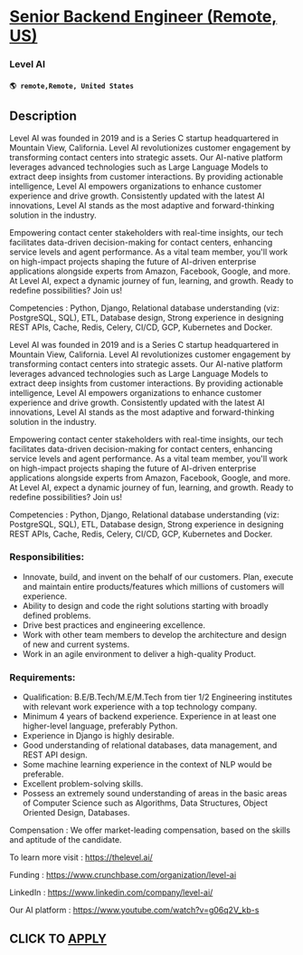 # [Senior Backend Engineer (Remote, US)](https://www.remotewlb.com/apply/senior-backend-engineer-remote-us-125350)  
### Level AI  
#### `🌎 remote,Remote, United States`  

## Description

Level AI was founded in 2019 and is a Series C startup headquartered in Mountain View, California. Level AI revolutionizes customer engagement by transforming contact centers into strategic assets. Our AI-native platform leverages advanced technologies such as Large Language Models to extract deep insights from customer interactions. By providing actionable intelligence, Level AI empowers organizations to enhance customer experience and drive growth. Consistently updated with the latest AI innovations, Level AI stands as the most adaptive and forward-thinking solution in the industry.

  

Empowering contact center stakeholders with real-time insights, our tech facilitates data-driven decision-making for contact centers, enhancing service levels and agent performance. As a vital team member, you'll work on high-impact projects shaping the future of AI-driven enterprise applications alongside experts from Amazon, Facebook, Google, and more. At Level AI, expect a dynamic journey of fun, learning, and growth. Ready to redefine possibilities? Join us!

  

Competencies : Python, Django, Relational database understanding (viz: PostgreSQL, SQL), ETL, Database design, Strong experience in designing REST APIs, Cache, Redis, Celery, CI/CD, GCP, Kubernetes and Docker.

  

Level AI was founded in 2019 and is a Series C startup headquartered in Mountain View, California. Level AI revolutionizes customer engagement by transforming contact centers into strategic assets. Our AI-native platform leverages advanced technologies such as Large Language Models to extract deep insights from customer interactions. By providing actionable intelligence, Level AI empowers organizations to enhance customer experience and drive growth. Consistently updated with the latest AI innovations, Level AI stands as the most adaptive and forward-thinking solution in the industry.

  

Empowering contact center stakeholders with real-time insights, our tech facilitates data-driven decision-making for contact centers, enhancing service levels and agent performance. As a vital team member, you'll work on high-impact projects shaping the future of AI-driven enterprise applications alongside experts from Amazon, Facebook, Google, and more. At Level AI, expect a dynamic journey of fun, learning, and growth. Ready to redefine possibilities? Join us!

  

Competencies : Python, Django, Relational database understanding (viz: PostgreSQL, SQL), ETL, Database design, Strong experience in designing REST APIs, Cache, Redis, Celery, CI/CD, GCP, Kubernetes and Docker.

  

### Responsibilities:

* Innovate, build, and invent on the behalf of our customers. Plan, execute and maintain entire products/features which millions of customers will experience. 
* Ability to design and code the right solutions starting with broadly defined problems.
* Drive best practices and engineering excellence. 
* Work with other team members to develop the architecture and design of new and current systems. 
* Work in an agile environment to deliver a high-quality Product.

  

### Requirements:

* Qualification: B.E/B.Tech/M.E/M.Tech from tier 1/2 Engineering institutes with relevant work experience with a top technology company. 
* Minimum 4 years of backend experience. Experience in at least one higher-level language, preferably Python.
* Experience in Django is highly desirable. 
* Good understanding of relational databases, data management, and REST API design.
* Some machine learning experience in the context of NLP would be preferable.
* Excellent problem-solving skills. 
* Possess an extremely sound understanding of areas in the basic areas of Computer Science such as Algorithms, Data Structures, Object Oriented Design, Databases.

  

Compensation : We offer market-leading compensation, based on the skills and aptitude of the candidate.

  

To learn more visit : https://thelevel.ai/

Funding : https://www.crunchbase.com/organization/level-ai

LinkedIn : https://www.linkedin.com/company/level-ai/

Our AI platform : https://www.youtube.com/watch?v=g06q2V_kb-s

  

  
## CLICK TO [APPLY](https://www.remotewlb.com/apply/senior-backend-engineer-remote-us-125350)

